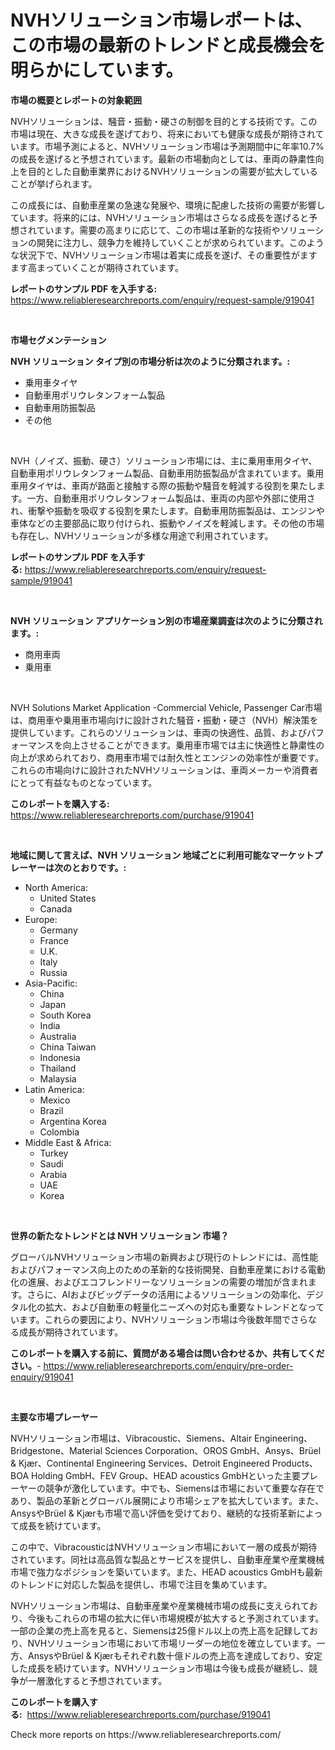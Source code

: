 <p><h1>NVHソリューション市場レポートは、この市場の最新のトレンドと成長機会を明らかにしています。</h1></p><p><strong>市場の概要とレポートの対象範囲</strong></p>
<p><p>NVHソリューションは、騒音・振動・硬さの制御を目的とする技術です。この市場は現在、大きな成長を遂げており、将来においても健康な成長が期待されています。市場予測によると、NVHソリューション市場は予測期間中に年率10.7%の成長を遂げると予想されています。最新の市場動向としては、車両の静粛性向上を目的とした自動車業界におけるNVHソリューションの需要が拡大していることが挙げられます。</p><p>この成長には、自動車産業の急速な発展や、環境に配慮した技術の需要が影響しています。将来的には、NVHソリューション市場はさらなる成長を遂げると予想されています。需要の高まりに応じて、この市場は革新的な技術やソリューションの開発に注力し、競争力を維持していくことが求められています。このような状況下で、NVHソリューション市場は着実に成長を遂げ、その重要性がますます高まっていくことが期待されています。</p></p>
<p><strong>レポートのサンプル PDF を入手する:</strong> <a href="https://www.reliableresearchreports.com/enquiry/request-sample/919041">https://www.reliableresearchreports.com/enquiry/request-sample/919041</a></p>
<p>&nbsp;</p>
<p><strong>市場セグメンテーション</strong></p>
<p><strong>NVH ソリューション タイプ別の市場分析は次のように分類されます。:</strong></p>
<p><ul><li>乗用車タイヤ</li><li>自動車用ポリウレタンフォーム製品</li><li>自動車用防振製品</li><li>その他</li></ul></p>
<p>&nbsp;</p>
<p><p>NVH（ノイズ、振動、硬さ）ソリューション市場には、主に乗用車用タイヤ、自動車用ポリウレタンフォーム製品、自動車用防振製品が含まれています。乗用車用タイヤは、車両が路面と接触する際の振動や騒音を軽減する役割を果たします。一方、自動車用ポリウレタンフォーム製品は、車両の内部や外部に使用され、衝撃や振動を吸収する役割を果たします。自動車用防振製品は、エンジンや車体などの主要部品に取り付けられ、振動やノイズを軽減します。その他の市場も存在し、NVHソリューションが多様な用途で利用されています。</p></p>
<p><strong>レポートのサンプル PDF を入手する:</strong>&nbsp;<a href="https://www.reliableresearchreports.com/enquiry/request-sample/919041">https://www.reliableresearchreports.com/enquiry/request-sample/919041</a></p>
<p>&nbsp;</p>
<p><strong> NVH ソリューション アプリケーション別の市場産業調査は次のように分類されます。:</strong></p>
<p><ul><li>商用車両</li><li>乗用車</li></ul></p>
<p>&nbsp;</p>
<p><p>NVH Solutions Market Application -Commercial Vehicle, Passenger Car市場は、商用車や乗用車市場向けに設計された騒音・振動・硬さ（NVH）解決策を提供しています。これらのソリューションは、車両の快適性、品質、およびパフォーマンスを向上させることができます。乗用車市場では主に快適性と静粛性の向上が求められており、商用車市場では耐久性とエンジンの効率性が重要です。これらの市場向けに設計されたNVHソリューションは、車両メーカーや消費者にとって有益なものとなっています。</p></p>
<p><strong>このレポートを購入する:</strong>&nbsp; <a href="https://www.reliableresearchreports.com/purchase/919041">https://www.reliableresearchreports.com/purchase/919041</a></p>
<p>&nbsp;</p>
<p><strong>地域に関して言えば、NVH ソリューション 地域ごとに利用可能なマーケットプレーヤーは次のとおりです。:</strong></p>
<p><ul>
    <li>
        North America:
        <ul>
            <li>United States</li>
            <li>Canada</li>
        </ul>
    </li>
    <li>
        Europe:
        <ul>
            <li>Germany</li>
            <li>France</li>
            <li>U.K.</li>
            <li>Italy</li>
            <li>Russia</li>
        </ul>
    </li>
    <li>
        Asia-Pacific:
        <ul>
            <li>China</li>
            <li>Japan</li>
            <li>South Korea</li>
            <li>India</li>
            <li>Australia</li>
            <li>China Taiwan</li>
            <li>Indonesia</li>
            <li>Thailand</li>
            <li>Malaysia</li>
        </ul>
    </li>
    <li>
        Latin America:
        <ul>
            <li>Mexico</li>
            <li>Brazil</li>
            <li>Argentina Korea</li>
            <li>Colombia</li>
        </ul>
    </li>
    <li>
        Middle East & Africa:
        <ul>
            <li>Turkey</li>
            <li>Saudi</li>
            <li>Arabia</li>
            <li>UAE</li>
            <li>Korea</li>
        </ul>
    </li>
    </ul></p>
<p>&nbsp;</p>
<p><strong>世界の新たなトレンドとは NVH ソリューション 市場？</strong></p>
<p><p>グローバルNVHソリューション市場の新興および現行のトレンドには、高性能およびパフォーマンス向上のための革新的な技術開発、自動車産業における電動化の進展、およびエコフレンドリーなソリューションの需要の増加が含まれます。さらに、AIおよびビッグデータの活用によるソリューションの効率化、デジタル化の拡大、および自動車の軽量化ニーズへの対応も重要なトレンドとなっています。これらの要因により、NVHソリューション市場は今後数年間でさらなる成長が期待されています。</p></p>
<p><strong>このレポートを購入する前に、質問がある場合は問い合わせるか、共有してください。</strong>- <a href="https://www.reliableresearchreports.com/enquiry/pre-order-enquiry/919041">https://www.reliableresearchreports.com/enquiry/pre-order-enquiry/919041</a></p>
<p>&nbsp;</p>
<p><strong>主要な市場プレーヤー</strong></p>
<p><p>NVHソリューション市場は、Vibracoustic、Siemens、Altair Engineering、Bridgestone、Material Sciences Corporation、OROS GmbH、Ansys、Brüel & Kjær、Continental Engineering Services、Detroit Engineered Products、BOA Holding GmbH、FEV Group、HEAD acoustics GmbHといった主要プレーヤーの競争が激化しています。中でも、Siemensは市場において重要な存在であり、製品の革新とグローバル展開により市場シェアを拡大しています。また、AnsysやBrüel & Kjærも市場で高い評価を受けており、継続的な技術革新によって成長を続けています。</p><p>この中で、VibracousticはNVHソリューション市場において一層の成長が期待されています。同社は高品質な製品とサービスを提供し、自動車産業や産業機械市場で強力なポジションを築いています。また、HEAD acoustics GmbHも最新のトレンドに対応した製品を提供し、市場で注目を集めています。</p><p>NVHソリューション市場は、自動車産業や産業機械市場の成長に支えられており、今後もこれらの市場の拡大に伴い市場規模が拡大すると予測されています。一部の企業の売上高を見ると、Siemensは25億ドル以上の売上高を記録しており、NVHソリューション市場において市場リーダーの地位を確立しています。一方、AnsysやBrüel & Kjærもそれぞれ数十億ドルの売上高を達成しており、安定した成長を続けています。NVHソリューション市場は今後も成長が継続し、競争が一層激化すると予想されています。</p></p>
<p><strong>このレポートを購入する:</strong>&nbsp;&nbsp;<a href="https://www.reliableresearchreports.com/purchase/919041">https://www.reliableresearchreports.com/purchase/919041</a></p>
<p>Check more reports on https://www.reliableresearchreports.com/</p>